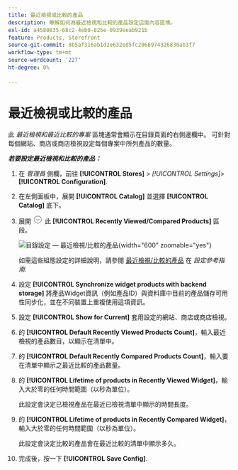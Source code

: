 ```yaml
---
title: 最近檢視或比較的產品
description: 瞭解如何為最近檢視和比較的產品設定店面內容區塊。
exl-id: a4580835-68c2-4eb0-825e-0939eeab921b
feature: Products, Storefront
source-git-commit: 8b5af316ab1d2e632ed5fc2066974326830ab3f7
workflow-type: tm+mt
source-wordcount: '227'
ht-degree: 0%

---
```


# 最近檢視或比較的產品

此 _最近檢視和最近比較的專案_ 區塊通常會顯示在目錄頁面的右側邊欄中。 可針對每個網站、商店或商店檢視設定每個專案中所列產品的數量。

**_若要設定最近檢視和比較的產品：_**

1. 在 _管理員_ 側欄，前往 **[!UICONTROL Stores]** > _[!UICONTROL Settings]_>**[!UICONTROL Configuration]**.

1. 在左側面板中，展開 **[!UICONTROL Catalog]** 並選擇 **[!UICONTROL Catalog]** 底下。

1. 展開 ![展開選擇器](../assets/icon-display-expand.png) 此 **[!UICONTROL Recently Viewed/Compared Products]** 區段。

   ![目錄設定 — 最近檢視/比較的產品](../configuration-reference/catalog/assets/catalog-recently-viewed-and-compared-products.png){width="600" zoomable="yes"}

   如需這些組態設定的詳細說明，請參閱 [最近檢視/比較的產品](../configuration-reference/catalog/catalog.md#recently-viewedcompared-products) 在 _設定參考指南_.

1. 設定 **[!UICONTROL Synchronize widget products with backend storage]** 將產品Widget資訊（例如產品ID）與資料庫中目前的產品儲存可用性同步化，並在不同裝置上重複使用這項資訊。

1. 設定 **[!UICONTROL Show for Current]** 套用設定的網站、商店或商店檢視。

1. 的 **[!UICONTROL Default Recently Viewed Products Count]**，輸入最近檢視的產品數目，以顯示在清單中。

1. 的 **[!UICONTROL Default Recently Compared Products Count]**，輸入要在清單中顯示之最近比較的產品數量。

1. 的 **[!UICONTROL Lifetime of products in Recently Viewed Widget]**，輸入大於零的任何時間範圍（以秒為單位）。

   此設定會決定已檢視產品在最近已檢視清單中顯示的時間長度。

1. 的 **[!UICONTROL Lifetime of products in Recently Compared Widget]**，輸入大於零的任何時間範圍（以秒為單位）。

   此設定會決定比較的產品會在最近比較的清單中顯示多久。

1. 完成後，按一下 **[!UICONTROL Save Config]**.
